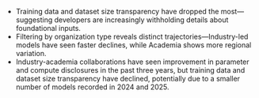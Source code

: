 - Training data and dataset size transparency have dropped the most—suggesting developers are increasingly withholding details about foundational inputs.
- Filtering by organization type reveals distinct trajectories—Industry-led models have seen faster declines, while Academia shows more regional variation.
- Industry-academia collaborations have seen improvement in parameter and compute disclosures in the past three years, but training data and dataset size transparency have declined, potentially due to a smaller number of models recorded in 2024 and 2025.
